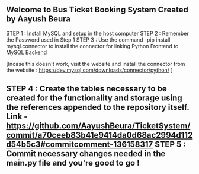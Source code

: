 Welcome to Bus Ticket Booking System
Created by Aayush Beura
----------------------------------------------------------------------------------------
STEP 1 : Install MySQL and setup in the host computer
STEP 2 : Remember the Password used in Step 1
STEP 3 : Use the command   -pip install mysql.connector    to install the connector for linking Python Frontend to MySQL Backend 

[Incase this doesn't work, visit the website and install the connector from the website : https://dev.mysql.com/downloads/connector/python/ ]

STEP 4 : Create the tables necessary to be created for the functionality and storage using the references appended to the repository itself.
Link -  https://github.com/AayushBeura/TicketSystem/commit/a70ceeb83b41e9414da0d68ac2994d112d54b5c3#commitcomment-136158317
STEP 5 : Commit necessary changes needed in the main.py file and you're good to go !
----------------------------------------------------------------------------------------
